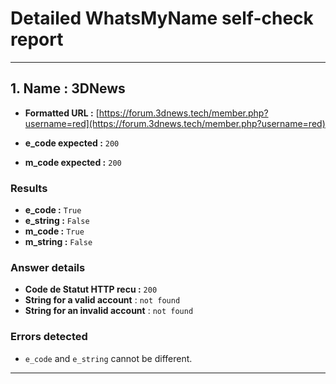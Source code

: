 # Detailed WhatsMyName self-check report

---

## 1. Name : **3DNews**

- **Formatted URL :** [https://forum.3dnews.tech/member.php?username=red](https://forum.3dnews.tech/member.php?username=red)

- **e_code expected :** `200`
- **m_code expected :** `200`

### Results

- **e_code :** `True`
- **e_string :** `False`
- **m_code :** `True`
- **m_string :** `False`

### Answer details

- **Code de Statut HTTP recu :** `200`
- **String for a valid account** : `not found`
- **String for an invalid account** : `not found`

### Errors detected

- `e_code` and `e_string` cannot be different.

---
